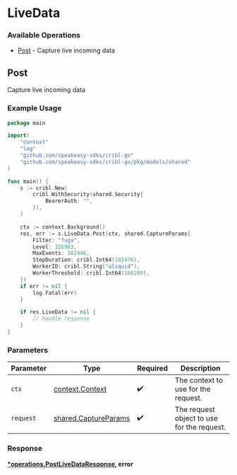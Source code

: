 # LiveData

### Available Operations

* [Post](#post) - Capture live incoming data

## Post

Capture live incoming data

### Example Usage

```go
package main

import(
	"context"
	"log"
	"github.com/speakeasy-sdks/cribl-go"
	"github.com/speakeasy-sdks/cribl-go/pkg/models/shared"
)

func main() {
    s := cribl.New(
        cribl.WithSecurity(shared.Security{
            BearerAuth: "",
        }),
    )

    ctx := context.Background()
    res, err := s.LiveData.Post(ctx, shared.CaptureParams{
        Filter: "fuga",
        Level: 326903,
        MaxEvents: 102446,
        StepDuration: cribl.Int64(181476),
        WorkerID: cribl.String("aliquid"),
        WorkerThreshold: cribl.Int64(166289),
    })
    if err != nil {
        log.Fatal(err)
    }

    if res.LiveData != nil {
        // handle response
    }
}
```

### Parameters

| Parameter                                                    | Type                                                         | Required                                                     | Description                                                  |
| ------------------------------------------------------------ | ------------------------------------------------------------ | ------------------------------------------------------------ | ------------------------------------------------------------ |
| `ctx`                                                        | [context.Context](https://pkg.go.dev/context#Context)        | :heavy_check_mark:                                           | The context to use for the request.                          |
| `request`                                                    | [shared.CaptureParams](../../models/shared/captureparams.md) | :heavy_check_mark:                                           | The request object to use for the request.                   |


### Response

**[*operations.PostLiveDataResponse](../../models/operations/postlivedataresponse.md), error**

